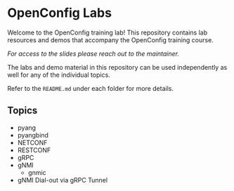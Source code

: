 # OpenConfig Labs

Welcome to the OpenConfig training lab! This repository contains lab resources and demos that accompany the OpenConfig training course.

*For access to the slides please reach out to the maintainer.*

The labs and demo material in this repository can be used independently as well for any of the individual topics.

Refer to the `README.md` under each folder for more details.

## Topics

- pyang
- pyangbind
- NETCONF
- RESTCONF
- gRPC
- gNMI
  - gnmic
- gNMI Dial-out via gRPC Tunnel
